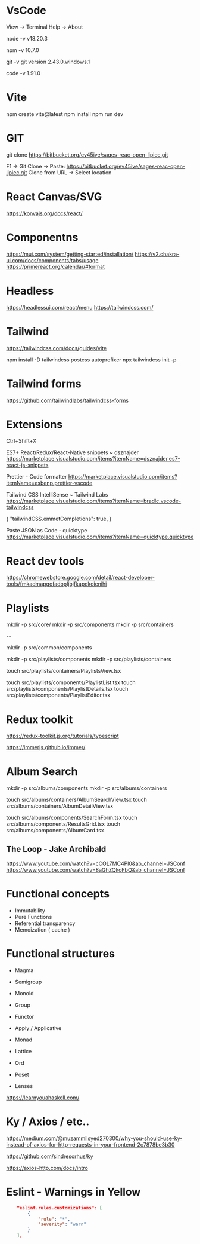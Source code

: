 # VsCode
View -> Terminal
Help -> About

node -v 
v18.20.3

npm -v
10.7.0

git -v 
git version 2.43.0.windows.1

code -v 
1.91.0

# Vite
npm create vite@latest
npm install
npm run dev

# GIT
git clone https://bitbucket.org/ev45ive/sages-reac-open-lipiec.git

F1 -> Git Clone -> Paste:
https://bitbucket.org/ev45ive/sages-reac-open-lipiec.git
Clone from URL -> Select location


# React Canvas/SVG
https://konvajs.org/docs/react/

# Componentns
https://mui.com/system/getting-started/installation/
https://v2.chakra-ui.com/docs/components/tabs/usage
https://primereact.org/calendar/#format

# Headless
https://headlessui.com/react/menu
https://tailwindcss.com/

# Tailwind
https://tailwindcss.com/docs/guides/vite

npm install -D tailwindcss postcss autoprefixer
npx tailwindcss init -p

# Tailwind forms
https://github.com/tailwindlabs/tailwindcss-forms

# Extensions
Ctrl+Shift+X

ES7+ React/Redux/React-Native snippets ~ dsznajder
https://marketplace.visualstudio.com/items?itemName=dsznajder.es7-react-js-snippets

Prettier - Code formatter 
https://marketplace.visualstudio.com/items?itemName=esbenp.prettier-vscode

Tailwind CSS IntelliSense ~ Tailwind Labs
https://marketplace.visualstudio.com/items?itemName=bradlc.vscode-tailwindcss

{
    "tailwindCSS.emmetCompletions": true,
}

Paste JSON as Code - quicktype
https://marketplace.visualstudio.com/items?itemName=quicktype.quicktype

# React dev tools
https://chromewebstore.google.com/detail/react-developer-tools/fmkadmapgofadopljbjfkapdkoienihi

# Playlists 

mkdir -p src/core/
mkdir -p src/components
mkdir -p src/containers

-- 

mkdir -p src/common/components

mkdir -p src/playlists/components
mkdir -p src/playlists/containers

touch src/playlists/containers/PlaylistsView.tsx

touch src/playlists/components/PlaylistList.tsx
touch src/playlists/components/PlaylistDetails.tsx
touch src/playlists/components/PlaylistEditor.tsx


# Redux toolkit
https://redux-toolkit.js.org/tutorials/typescript

https://immerjs.github.io/immer/


# Album Search

mkdir -p src/albums/components
mkdir -p src/albums/containers

touch src/albums/containers/AlbumSearchView.tsx
touch src/albums/containers/AlbumDetailView.tsx

touch src/albums/components/SearchForm.tsx
touch src/albums/components/ResultsGrid.tsx
touch src/albums/components/AlbumCard.tsx

## The Loop - Jake Archibald
https://www.youtube.com/watch?v=cCOL7MC4Pl0&ab_channel=JSConf
https://www.youtube.com/watch?v=8aGhZQkoFbQ&ab_channel=JSConf


# Functional concepts

- Immutability
- Pure Functions
- Referential transparency 
- Memoization ( cache )


# Functional structures

- Magma
- Semigroup
- Monoid
- Group
- Functor
- Apply / Applicative
- Monad

- Lattice
- Ord
- Poset
- Lenses


https://learnyouahaskell.com/ 


# Ky / Axios / etc..

https://medium.com/@muzammilsyed270300/why-you-should-use-ky-instead-of-axios-for-http-requests-in-your-frontend-2c7878be3b30

https://github.com/sindresorhus/ky

https://axios-http.com/docs/intro


# Eslint - Warnings in Yellow
```json
    "eslint.rules.customizations": [
        {
            "rule": "*",
            "severity": "warn"
        }
    ],
```
